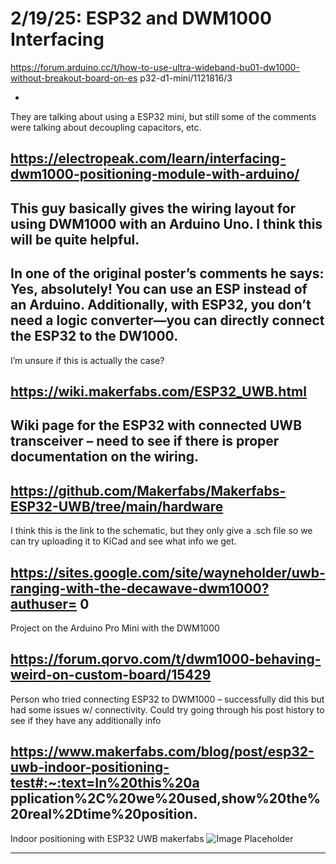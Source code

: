 # 2/19/25: ESP32 and DWM1000 Interfacing 
https://forum.arduino.cc/t/how-to-use-ultra-wideband-bu01-dw1000-without-breakout-board-on-es
p32-d1-mini/1121816/3 
 
- 
They are talking about using a ESP32 mini, but still some of the comments were talking 
about decoupling capacitors, etc. 
 
https://electropeak.com/learn/interfacing-dwm1000-positioning-module-with-arduino/ 
- 
This guy basically gives the wiring layout for using DWM1000 with an Arduino Uno. I think 
this will be quite helpful. 
- 
In one of the original poster’s comments he says: Yes, absolutely! You can use an ESP 
instead of an Arduino. Additionally, with ESP32, you don’t need a logic converter—you 
can directly connect the ESP32 to the DW1000. 
- 
I’m unsure if this is actually the case? 
 
https://wiki.makerfabs.com/ESP32_UWB.html 
- 
Wiki page for the ESP32 with connected UWB transceiver – need to see if there is proper 
documentation on the wiring. 
- 
https://github.com/Makerfabs/Makerfabs-ESP32-UWB/tree/main/hardware 
- 
I think this is the link to the schematic, but they only give a .sch file so we can try 
uploading it to KiCad and see what info we get. 
 
https://sites.google.com/site/wayneholder/uwb-ranging-with-the-decawave-dwm1000?authuser=
0 
- 
Project on the Arduino Pro Mini with the DWM1000 
 
https://forum.qorvo.com/t/dwm1000-behaving-weird-on-custom-board/15429 
- 
Person who tried connecting ESP32 to DWM1000 – successfully did this but had some 
issues w/ connectivity. Could try going through his post history to see if they have any 
additionally info 
 
 
https://www.makerfabs.com/blog/post/esp32-uwb-indoor-positioning-test#:~:text=In%20this%20a
pplication%2C%20we%20used,show%20the%20real%2Dtime%20position.  
- 
Indoor positioning with ESP32 UWB makerfabs
![Image Placeholder](<image_path>)


---
